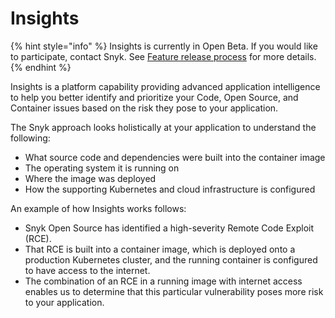 # Insights

{% hint style="info" %}
Insights is currently in Open Beta. If you would like to participate, contact Snyk. See [Feature release process](../../more-info/snyk-feature-release-process.md) for more details.
{% endhint %}

Insights is a platform capability providing advanced application intelligence to help you better identify and prioritize your Code, Open Source, and Container issues based on the risk they pose to your application.

The Snyk approach looks holistically at your application to understand the following:

* What source code and dependencies were built into the container image
* The operating system it is running on
* Where the image was deployed
* How the supporting Kubernetes and cloud infrastructure is configured

An example of how Insights works follows:

* Snyk Open Source has identified a high-severity Remote Code Exploit (RCE).&#x20;
* That RCE is built into a container image, which is deployed onto a production Kubernetes cluster, and the running container is configured to have access to the internet.&#x20;
* The combination of an RCE in a running image with internet access enables us to determine that this particular vulnerability poses more risk to your application.

